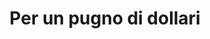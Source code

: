 ---
layout: post
title: Per un pugno di dollari
director: Sergio Leone
year: 1964
cover: https://images.mubicdn.net/images/film/6365/cache-90729-1675868106/image-w1280.jpg
---